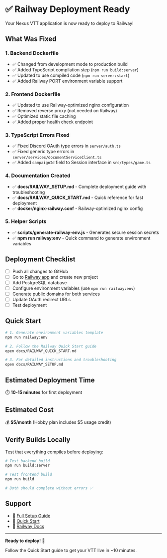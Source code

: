 # ✅ Railway Deployment Ready

Your Nexus VTT application is now ready to deploy to Railway!

## What Was Fixed

### 1. Backend Dockerfile
- ✅ Changed from development mode to production build
- ✅ Added TypeScript compilation step (`npm run build:server`)
- ✅ Updated to use compiled code (`npm run server:start`)
- ✅ Added Railway PORT environment variable support

### 2. Frontend Dockerfile
- ✅ Updated to use Railway-optimized nginx configuration
- ✅ Removed reverse proxy (not needed on Railway)
- ✅ Optimized static file caching
- ✅ Added proper health check endpoint

### 3. TypeScript Errors Fixed
- ✅ Fixed Discord OAuth type errors in `server/auth.ts`
- ✅ Fixed generic type errors in `server/services/documentServiceClient.ts`
- ✅ Added `campaignId` field to Session interface in `src/types/game.ts`

### 4. Documentation Created
- ✅ **docs/RAILWAY_SETUP.md** - Complete deployment guide with troubleshooting
- ✅ **docs/RAILWAY_QUICK_START.md** - Quick reference for fast deployment
- ✅ **docker/nginx-railway.conf** - Railway-optimized nginx config

### 5. Helper Scripts
- ✅ **scripts/generate-railway-env.js** - Generates secure session secrets
- ✅ **npm run railway:env** - Quick command to generate environment variables

## Deployment Checklist

- [ ] Push all changes to GitHub
- [ ] Go to [Railway.app](https://railway.app) and create new project
- [ ] Add PostgreSQL database
- [ ] Configure environment variables (use `npm run railway:env`)
- [ ] Generate public domains for both services
- [ ] Update OAuth redirect URLs
- [ ] Test deployment

## Quick Start

```bash
# 1. Generate environment variables template
npm run railway:env

# 2. Follow the Railway Quick Start guide
open docs/RAILWAY_QUICK_START.md

# 3. For detailed instructions and troubleshooting
open docs/RAILWAY_SETUP.md
```

## Estimated Deployment Time
⏱️ **10-15 minutes** for first deployment

## Estimated Cost
💰 **$5/month** (Hobby plan includes $5 usage credit)

## Verify Builds Locally

Test that everything compiles before deploying:

```bash
# Test backend build
npm run build:server

# Test frontend build
npm run build

# Both should complete without errors ✅
```

## Support

- 📖 [Full Setup Guide](docs/RAILWAY_SETUP.md)
- 🚀 [Quick Start](docs/RAILWAY_QUICK_START.md)
- 🚂 [Railway Docs](https://docs.railway.app)

---

**Ready to deploy!** 🚀

Follow the Quick Start guide to get your VTT live in ~10 minutes.
